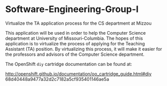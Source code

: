# Software-Engineering-Group-I
Virtualize the TA application process for the CS department at Mizzou

This application will be used in order to help the Computer Science department at University of Missouri-Columbia.  The hopes of this application is to virtualize the process of applying for the Teaching Assistant (TA) position. By virtualizing this process, it will make it easier for the professors and advisors of the Computer Science department.

The OpenShift `diy` cartridge documentation can be found at:

http://openshift.github.io/documentation/oo_cartridge_guide.html#diy
68d40448a9477a32d2c7182a5cf935401146ae5a
